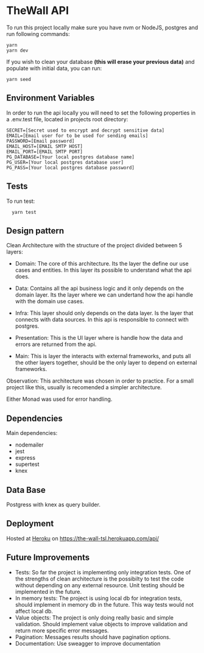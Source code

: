# TheWall API

To run this project locally make sure you have nvm or NodeJS, postgres and run following commands:

    yarn
    yarn dev

If you wish to clean your database <strong>(this will erase your previous data)</strong> and populate with initial data, you can run:

    yarn seed

<p>

## Environment Variables

In order to run the api locally you will need to set the following properties in a .env.test file, located in projects root directory:

    SECRET=[Secret used to encrypt and decrypt sensitive data]
    EMAIL=[Email user for to be used for sending emails]
    PASSWORD=[Email password]
    EMAIL_HOST=[EMAIL SMTP HOST]
    EMAIL_PORT=[EMAIL SMTP PORT]
    PG_DATABASE=[Your local postgres database name]
    PG_USER=[Your local postgres database user]
    PG_PASS=[Your local postgres database password]

## Tests

To run test:

      yarn test

## Design pattern

Clean Architecture with the structure of the project divided between 5 layers:

 - Domain: The core of this architecture. Its the layer the define our use cases and entities. In this layer its possible to understand what the api does. 
 
 - Data: Contains all the api business logic and it only depends on the domain layer. Its the layer where we can undertand how the api handle with the domain use cases.
 
 - Infra: This layer should only depends on the data layer. Is the layer that connects with data sources. In this api is responsible to connect with postgres.

 - Presentation: This is the UI layer where is handle how the data and errors are returned from the api.
 
 - Main: This is layer the interacts with external frameworks, and puts all the other layers together, should be the only layer to depend on external frameworks.

Observation: This architecture was chosen in order to practice. For a small project like this, usually is recomended a simpler architecture.

Either Monad was used for error handling.

## Dependencies

Main dependencies:

- nodemailer
- jest
- express
- supertest
- knex

## Data Base

Postgress with knex as query builder.

## Deployment

Hosted at [Heroku](https://www.heroku.com/) on https://the-wall-tsl.herokuapp.com/api/

## Future Improvements

 - Tests: So far the project is implementing only integration tests. One of the strengths of clean architecture is the possibilty to test the code without depending on any external resource. Unit testing should be implemented in the future.
 - In memory tests: The project is using local db for integration tests, should implement in memory db in the future. This way tests would not affect local db.
 - Value objects: The project is only doing really basic and simple validation. Should implement value objects to improve validation and return more specific error messages.
 - Pagination: Messages results should have pagination options.
 - Documentation: Use sweagger to improve documentation
